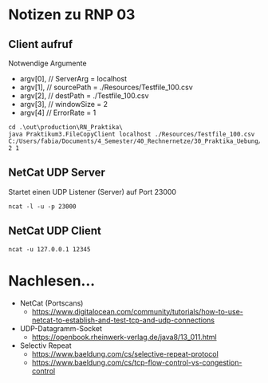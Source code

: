 

# Notizen zu RNP 03


## Client aufruf 

Notwendige Argumente

- argv[0], // ServerArg = localhost
- argv[1], // sourcePath = ./Resources/Testfile_100.csv
- argv[2], // destPath = ./Testfile_100.csv
- argv[3], // windowSize = 2
- argv[4]  // ErrorRate = 1

```shell
cd .\out\production\RN_Praktika\
java Praktikum3.FileCopyClient localhost ./Resources/Testfile_100.csv C:/Users/fabia/Documents/4_Semester/40_Rechnernetze/30_Praktika_Uebung/RNP/out/production/RN_Praktika/Testfile_on_Server_100.csv 2 1
```


## NetCat UDP Server 
Startet einen UDP Listener (Server) auf Port 23000 
```shell
ncat -l -u -p 23000
```

## NetCat UDP Client 
```shell
ncat -u 127.0.0.1 12345
```


# Nachlesen...

- NetCat (Portscans)
	- https://www.digitalocean.com/community/tutorials/how-to-use-netcat-to-establish-and-test-tcp-and-udp-connections
- UDP-Datagramm-Socket 
	- https://openbook.rheinwerk-verlag.de/java8/13_011.html
- Selectiv Repeat
	- https://www.baeldung.com/cs/selective-repeat-protocol
	- https://www.baeldung.com/cs/tcp-flow-control-vs-congestion-control
	
	
